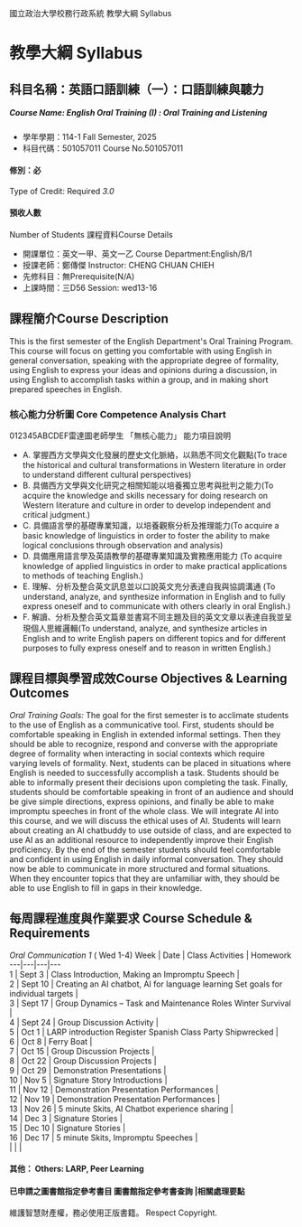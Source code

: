 國立政治大學校務行政系統 教學大綱 Syllabus
# 教學大綱 Syllabus
##  科目名稱：英語口語訓練（一）：口語訓練與聽力
#####  Course Name: English Oral Training (I) : Oral Training and Listening
  * 學年學期：114-1 Fall Semester, 2025 
  * 科目代碼：501057011 Course No.501057011
#### 修別：必
Type of Credit: Required 
_3.0_
#### 預收人數
Number of Students
課程資料Course Details
  * 開課單位：英文一甲、英文一乙 Course Department:English/B/1 
  * 授課老師：鄭傳傑 Instructor: CHENG CHUAN CHIEH 
  * 先修科目：無Prerequisite(N/A)
  * 上課時間：三D56 Session: wed13-16
##  課程簡介Course Description
This is the first semester of the English Department's Oral Training Program. 
This course will focus on getting you comfortable with using English in general conversation, speaking with the appropriate degree of formality, using English to express your ideas and opinions during a discussion, in using English to accomplish tasks within a group, and in making short prepared speeches in English.
###  核心能力分析圖 Core Competence Analysis Chart
012345ABCDEF雷達圖老師學生
「無核心能力」 
能力項目說明
  * A. 掌握西方文學與文化發展的歷史文化脈絡，以熟悉不同文化觀點(To trace the historical and cultural transformations in Western literature in order to understand different cultural perspectives)
  * B. 具備西方文學與文化研究之相關知能以培養獨立思考與批判之能力(To acquire the knowledge and skills necessary for doing research on Western literature and culture in order to develop independent and critical judgment.)
  * C. 具備語言學的基礎專業知識，以培養觀察分析及推理能力(To acquire a basic knowledge of linguistics in order to foster the ability to make logical conclusions through observation and analysis)
  * D. 具備應用語言學及英語教學的基礎專業知識及實務應用能力 (To acquire knowledge of applied linguistics in order to make practical applications to methods of teaching English.)
  * E. 理解、分析及整合英文訊息並以口說英文充分表達自我與協調溝通 (To understand, analyze, and synthesize information in English and to fully express oneself and to communicate with others clearly in oral English.)
  * F. 解讀、分析及整合英文篇章並書寫不同主題及目的英文文章以表達自我並呈現個人思維邏輯(To understand, analyze, and synthesize articles in English and to write English papers on different topics and for different purposes to fully express oneself and to reason in written English.)
##  課程目標與學習成效Course Objectives & Learning Outcomes 
_Oral Training Goals:_
The goal for the first semester is to acclimate students to the use of English as a communicative tool. First, students should be comfortable speaking in English in extended informal settings. Then they should be able to recognize, respond and converse with the appropriate degree of formality when interacting in social contexts which require varying levels of formality. Next, students can be placed in situations where English is needed to successfully accomplish a task. Students should be able to informally present their decisions upon completing the task. Finally, students should be comfortable speaking in front of an audience and should be give simple directions, express opinions, and finally be able to make impromptu speeches in front of the whole class. We will integrate AI into this course, and we will discuss the ethical uses of AI. Students will learn about creating an AI chatbuddy to use outside of class, and are expected to use AI as an additional resource to independently improve their English proficiency. 
By the end of the semester students should feel comfortable and confident in using English in daily informal conversation. They should now be able to communicate in more structured and formal situations. When they encounter topics that they are unfamiliar with, they should be able to use English to fill in gaps in their knowledge.
##  每周課程進度與作業要求 Course Schedule & Requirements
_Oral Communication 1_ ( Wed 1-4)
Week |  Date |  Class Activities |  Homework  
---|---|---|---  
1 |  Sept 3 |  Class Introduction, Making an Impromptu Speech |   
2 |  Sept 10 |  Creating an AI chatbot, AI for language learning Set goals for individual targets |   
3 |  Sept 17 |  Group Dynamics – Task and Maintenance Roles Winter Survival |   
4 |  Sept 24 |  Group Discussion Activity |   
5 |  Oct 1 |  LARP introduction Register Spanish Class Party Shipwrecked |   
6 |  Oct 8 |  Ferry Boat |   
7 |  Oct 15 |  Group Discussion Projects |   
8 |  Oct 22 |  Group Discussion Projects |   
9 |  Oct 29 |  Demonstration Presentations |   
10 |  Nov 5 |  Signature Story Introductions |   
11 |  Nov 12 |  Demonstration Presentation Performances |   
12 |  Nov 19 |  Demonstration Presentation Performances |   
13 |  Nov 26 |  5 minute Skits, AI Chatbot experience sharing |   
14 |  Dec 3 |  Signature Stories |   
15 |  Dec 10 |  Signature Stories |   
16 |  Dec 17 |  5 minute Skits, Impromptu Speeches |   
|  |  |   
####  其他： Others: LARP, Peer Learning 
####  已申請之圖書館指定參考書目  圖書館指定參考書查詢 |相關處理要點
維護智慧財產權，務必使用正版書籍。 Respect Copyright.